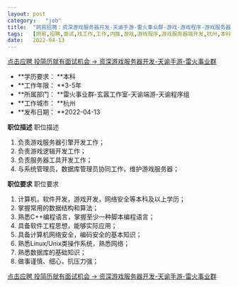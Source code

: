 ```yaml
---
layout:	post
category:	"job"
title:	"网易招聘：资深游戏服务器开发-天谕手游-雷火事业群-游戏-游戏程序-游戏服务器端开发-杭州本科3-5年"
tags:	[网易,招聘,面试,找工作,工作,内推,游戏,游戏程序,游戏服务器端开发,杭州,本科,3-5年]
date:	2022-04-13
---
```


[点击应聘 投简历就有面试机会 -> 资深游戏服务器开发-天谕手游-雷火事业群](http://mobile.bole.netease.com/bole/boleDetail?id=19651&employeeId=346f03c3cda5f04c&key=all)



- **学历要求： **本科
- **工作年限： **3-5年
- **所属部门： **雷火事业群-玄嚣工作室-天谕端游-天谕程序组
- **工作城市： **杭州
- **发布日期： **2022-04-13



**职位描述**
职位描述 
 1. 负责游戏服务器引擎开发工作； 
2. 负责游戏逻辑开发工作； 
3. 负责服务器工具开发工作； 
4. 与系统管理员，数据库管理员协同工作，维护游戏服务器；



**职位要求**
 职位要求
 1. 计算机，软件开发，游戏开发，网络安全等本科及以上学历； 
2. 掌握常用的数据结构和算法； 
3. 熟悉C++编程语言，掌握至少一种脚本编程语言； 
4. 具备软件工程思想，能够实际应用； 
5. 具备计算机网络安全，编码安全的基本知识； 
6. 熟悉Linux/Unix类操作系统，熟悉网络； 
7. 熟悉数据库的基础知识； 
8. 做事谨慎、细心，抗压力强；



[点击应聘 投简历就有面试机会 -> 资深游戏服务器开发-天谕手游-雷火事业群](http://mobile.bole.netease.com/bole/boleDetail?id=19651&employeeId=346f03c3cda5f04c&key=all)